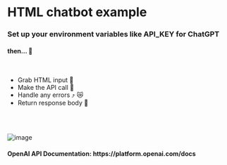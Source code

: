 <h1>HTML chatbot example</h1>
<h3>Set up your environment variables like API_KEY for ChatGPT</h3>

  <h4>then... 🔮</h4>
  <br>
<ul>
<li>
  Grab HTML input 💁
</li> 
  <li>Make the API call 📲</li> 
  <li>Handle any errors ⤴️ 😿</li>
  <li>Return response body 🐐</li>
  <br>
</ul>
<br>

![image](https://github.com/user-attachments/assets/33d1c33f-75fe-4082-9dc8-b33435723969)

<h4>OpenAI API Documentation: https://platform.openai.com/docs</h4>
